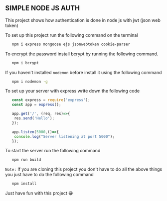 ## SIMPLE NODE JS AUTH

This project shows how authentication is done in node js with jwt (json web token)

To set up this project run the following command on the terminal

```bash
   npm i express mongoose ejs jsonwebtoken cookie-parser
```
To encrypt the password install bcrypt by running the following command.

```bash
   npm i bcrypt
```
If you haven't installed `nodemon` before install it using the following command

```bash
   npm i nodemon -g
```

To set up your server with express write down the following code

```javascript
   const express = require('express');
   const app = express();

   app.get('/', (req, res)=>{
    res.send('Hello');
   });

   app.listen(5000,()=>{
    console.log("Server listening at port 5000");
   });
```

To start the server run the following command

```bash
   npm run build
```

`Note:` If you are cloning this project you don't have to do all the above things you just have to do the following command

```bash
   npm install
```



Just have fun with this project :grin:

